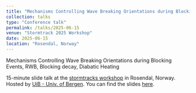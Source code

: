 ```yaml
---
title: "Mechanisms Controlling Wave Breaking Orientations during Blocking Events"
collection: talks
type: "Conference talk"
permalink: /talks/2025-06-15
venue: "Stormtrack 2025 Workshop"
date: 2025-06-15
location: "Rosendal, Norway"
---
```


Mechanisms Controlling Wave Breaking Orientations during Blocking Events, RWB, Blocking decay, Diabatic Heating

15-minute slide talk at the [stormtracks workshop](https://stormtracks2025.w.uib.no/) in Rosendal, Norway. Hosted by [UiB - Univ. of Bergen](https://www.uib.no/en). You can find the slides [here](https://docs.google.com/presentation/d/1Ifp9RpLt7Oq6R_w8L-ioHcMhisT09Alo/edit?usp=sharing&ouid=116465514317596629476&rtpof=true&sd=true).
